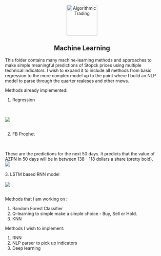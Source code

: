 <p align="center">
 <img width="100px" src="https://res.cloudinary.com/anuraghazra/image/upload/v1594908242/logo_ccswme.svg" align="center" alt="Algorithmic Trading" />
 <h2 align="center">Machine Learning</h2>
</p>

This folder contains many machine-learning methods and approaches to make simple meaningful predictions of Stopck prices using multiple technical indicators. I wish to expand it to include all methods from basic regression to the more complex model up to the point where I build an NLP model to parse through the quarter realeses and other rnews. 

Methods already implemented:

1. Regression
<br />
<br />
<image src = "regression.png" />
<br />
<br />

2. FB Prophet 
<br />
<br />
These are the predictions for the next 50 days. It predicts that the value of AZPN in 50 days will be in between 138 - 118 dollars a share (pretty bold). 
<image src = "fb.png" />
<br />
<br />
3. LSTM based RNN model
<br />
<br />
<image src = "LSTM.png" />
<br />
<br />

Methods that I am working on :
1. Random Forest Classifier
2. Q-learning to simple make a simple choice - Buy, Sell or Hold.
3. KNN 


Methods I wish to implement: 
1. RNN
2. NLP parser to pick up indicators
3. Deep learning
